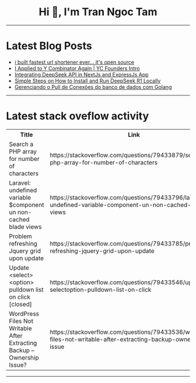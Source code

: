 <h1 align="center">Hi 👋, I'm Tran Ngoc Tam</h1>

---

# Latest Blog Posts 
<!-- BLOG-POST-LIST:START -->
- [i built fastest url shortener ever... it&#39;s open source](https://dev.to/abdibrokhim/i-built-fastest-url-shortener-ever-its-open-source-2khc)
- [I Applied to Y Combinator Again | YC Founders Intro](https://dev.to/abdibrokhim/i-applied-to-y-combinator-again-yc-founders-intro-497h)
- [Integrating DeepSeek API in NextJs and ExpressJs App](https://dev.to/itsrakesh/integrating-deepseek-api-in-nextjs-and-expressjs-app-3476)
- [Simple Steps on How to Install and Run DeepSeek R1 Locally](https://dev.to/resource_bunk_1077cab07da/simple-steps-on-how-to-install-and-run-deepseek-r1-locally-4jp7)
- [Gerenciando o Pull de Conexões do banco de dados com Golang](https://dev.to/booscaaa/gerenciando-o-pull-de-conexoes-do-banco-de-dados-com-golang-1261)
<!-- BLOG-POST-LIST:END -->

---

# Latest stack oveflow activity
<table>
  <tr><th>Title</th><th>Link</th></tr>
  <!-- STACKOVERFLOW:START --><tr><td>Search a PHP array for number of characters</td><td>https://stackoverflow.com/questions/79433879/search-a-php-array-for-number-of-characters</td></tr><tr><td>Laravel: undefined variable $component un non-cached blade views</td><td>https://stackoverflow.com/questions/79433796/laravel-undefined-variable-component-un-non-cached-blade-views</td></tr><tr><td>Problem refreshing Jquery grid upon update</td><td>https://stackoverflow.com/questions/79433785/problem-refreshing-jquery-grid-upon-update</td></tr><tr><td>Update &lt;select&gt;&lt;option&gt; pulldown list on click [closed]</td><td>https://stackoverflow.com/questions/79433546/update-selectoption-pulldown-list-on-click</td></tr><tr><td>WordPress Files Not Writable After Extracting Backup – Ownership Issue?</td><td>https://stackoverflow.com/questions/79433536/wordpress-files-not-writable-after-extracting-backup-ownership-issue</td></tr><!-- STACKOVERFLOW:END -->
</table>

---


